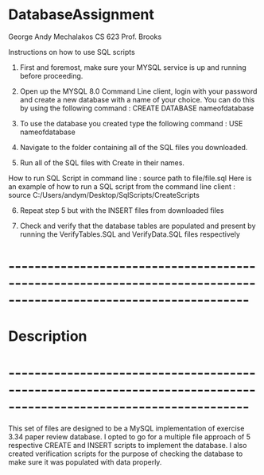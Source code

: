 # DatabaseAssignment

George Andy Mechalakos
CS 623
Prof. Brooks



Instructions on how to use SQL scripts

1. First and foremost, make sure your MYSQL service is up and running before proceeding. 

2. Open up the MYSQL 8.0 Command Line client, login with your password and create a new database with a name of your choice.
You can do this by using the following command : CREATE DATABASE nameofdatabase

3. To use the database you created type the following command : USE nameofdatabase

4. Navigate to the folder containing all of the SQL files you downloaded.

5. Run all of the SQL files with Create in their names.
 
How to run SQL Script in command line : source path to file/file.sql 
Here is an example of how to run a SQL script from the command line client : source C:/Users/andym/Desktop/SqlScripts/CreateScripts

6. Repeat step 5 but with the INSERT files from downloaded files

7. Check and verify that the database tables are populated and present by running the VerifyTables.SQL and  VerifyData.SQL files
respectively

# -----------------------------------------------------------------------------------------------------------------
# Description 
# -----------------------------------------------------------------------------------------------------------------
 This set of files are designed to be a MySQL implementation of exercise 3.34 paper review database. I opted to go
for a multiple file approach of 5 respective CREATE and INSERT scripts to implement the database. I also created
verification scripts for the purpose of checking the database to make sure it was populated with data properly.
